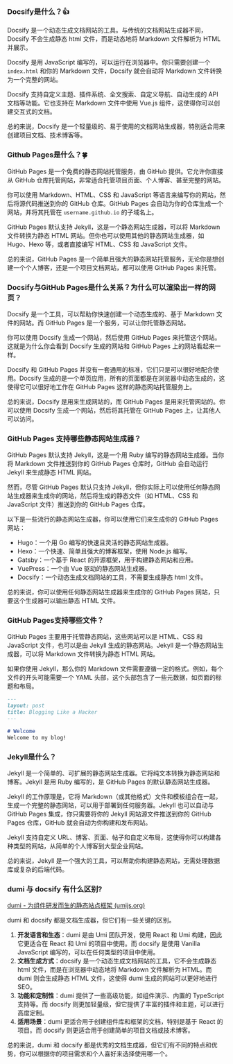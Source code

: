 ### Docsify是什么？:+1:

Docsify 是一个动态生成文档网站的工具。与传统的文档网站生成器不同，Docsify 不会生成静态 html 文件，而是动态地将 Markdown 文件解析为 HTML 并展示。

Docsify 是用 JavaScript 编写的，可以运行在浏览器中。你只需要创建一个 `index.html` 和你的 Markdown 文件，Docsify 就会自动将 Markdown 文件转换为一个完整的网站。

Docsify 支持自定义主题、插件系统、全文搜索、自定义导航、自动生成的 API 文档等功能。它也支持在 Markdown 文件中使用 Vue.js 组件，这使得你可以创建交互式的文档。

总的来说，Docsify 是一个轻量级的、易于使用的文档网站生成器，特别适合用来创建项目文档、技术博客等。



### Github Pages是什么？:four_leaf_clover:

GitHub Pages 是一个免费的静态网站托管服务，由 GitHub 提供。它允许你直接从 GitHub 仓库托管网站，非常适合托管项目页面、个人博客、甚至完整的网站。

你可以使用 Markdown、HTML、CSS 和 JavaScript 等语言来编写你的网站，然后将源代码推送到你的 GitHub 仓库。GitHub Pages 会自动为你的仓库生成一个网站，并将其托管在 `username.github.io` 的子域名上。

GitHub Pages 默认支持 Jekyll，这是一个静态网站生成器，可以将 Markdown 文件转换为静态 HTML 网站。但你也可以使用其他的静态网站生成器，如 Hugo、Hexo 等，或者直接编写 HTML、CSS 和 JavaScript 文件。

总的来说，GitHub Pages 是一个简单且强大的静态网站托管服务，无论你是想创建一个个人博客，还是一个项目文档网站，都可以使用 GitHub Pages 来托管。



### Docsify与GitHub Pages是什么关系？为什么可以渲染出一样的网页？

Docsify 是一个工具，可以帮助你快速创建一个动态生成的、基于 Markdown 文件的网站。而 GitHub Pages 是一个服务，可以让你托管静态网站。

你可以使用 Docsify 生成一个网站，然后使用 GitHub Pages 来托管这个网站。这就是为什么你会看到 Docsify 生成的网站和 GitHub Pages 上的网站看起来一样。

Docsify 和 GitHub Pages 并没有一套通用的标准，它们只是可以很好地配合使用。Docsify 生成的是一个单页应用，所有的页面都是在浏览器中动态生成的，这使得它可以很好地工作在 GitHub Pages 这样的静态网站托管服务上。

总的来说，Docsify 是用来生成网站的，而 GitHub Pages 是用来托管网站的。你可以使用 Docsify 生成一个网站，然后将其托管在 GitHub Pages 上，让其他人可以访问。



### GitHub Pages 支持哪些静态网站生成器？

GitHub Pages 默认支持 Jekyll，这是一个用 Ruby 编写的静态网站生成器。当你将 Markdown 文件推送到你的 GitHub Pages 仓库时，GitHub 会自动运行 Jekyll 来生成静态 HTML 网站。

然而，尽管 GitHub Pages 默认只支持 Jekyll，但你实际上可以使用任何静态网站生成器来生成你的网站，然后将生成的静态文件（如 HTML、CSS 和 JavaScript 文件）推送到你的 GitHub Pages 仓库。

以下是一些流行的静态网站生成器，你可以使用它们来生成你的 GitHub Pages 网站：

- Hugo：一个用 Go 编写的快速且灵活的静态网站生成器。
- Hexo：一个快速、简单且强大的博客框架，使用 Node.js 编写。
- Gatsby：一个基于 React 的开源框架，用于构建静态网站和应用。
- VuePress：一个由 Vue 驱动的静态网站生成器。
- Docsify：一个动态生成文档网站的工具，不需要生成静态 html 文件。

总的来说，你可以使用任何静态网站生成器来生成你的 GitHub Pages 网站，只要这个生成器可以输出静态 HTML 文件。



### GitHub Pages支持哪些文件？

GitHub Pages 主要用于托管静态网站，这些网站可以是 HTML、CSS 和 JavaScript 文件，也可以是由 Jekyll 生成的静态网站。Jekyll 是一个静态网站生成器，可以将 Markdown 文件转换为静态 HTML 网站。

如果你使用 Jekyll，那么你的 Markdown 文件需要遵循一定的格式。例如，每个文件的开头可能需要一个 YAML 头部，这个头部包含了一些元数据，如页面的标题和布局。

```markdown
---
layout: post
title: Blogging Like a Hacker
---

# Welcome
Welcome to my blog!
```



### Jekyll是什么？

Jekyll 是一个简单的、可扩展的静态网站生成器。它将纯文本转换为静态网站和博客。Jekyll 是用 Ruby 编写的，是 GitHub Pages 的默认静态网站生成器。

Jekyll 的工作原理是，它将 Markdown（或其他格式）文件和模板组合在一起，生成一个完整的静态网站，可以用于部署到任何服务器。Jekyll 也可以自动与 GitHub Pages 集成，你只需要将你的 Jekyll 网站源文件推送到你的 GitHub Pages 仓库，GitHub 就会自动为你构建和发布网站。

Jekyll 支持自定义 URL、博客、页面、帖子和自定义布局，这使得你可以构建各种类型的网站，从简单的个人博客到大型企业网站。

总的来说，Jekyll 是一个强大的工具，可以帮助你构建静态网站，无需处理数据库或复杂的后端代码。



### dumi 与  docsify 有什么区别?

[dumi - 为组件研发而生的静态站点框架 (umijs.org)](https://d.umijs.org/)

dumi 和 docsify 都是文档生成器，但它们有一些关键的区别。

1. **开发语言和生态**：dumi 是由 Umi 团队开发，使用 React 和 Umi 构建，因此它更适合在 React 和 Umi 的项目中使用。而 docsify 是使用 Vanilla JavaScript 编写的，可以在任何类型的项目中使用。
2. **文档生成方式**：docsify 是一个动态生成文档网站的工具，它不会生成静态 html 文件，而是在浏览器中动态地将 Markdown 文件解析为 HTML。而 dumi 则会生成静态 HTML 文件，这使得 dumi 生成的网站可以更好地进行 SEO。
3. **功能和定制性**：dumi 提供了一些高级功能，如组件演示、内置的 TypeScript 支持等。而 docsify 则更加轻量级，但它提供了丰富的插件和主题，可以进行高度定制。
4. **适用场景**：dumi 更适合用于创建组件库和框架的文档，特别是基于 React 的项目。而 docsify 则更适合用于创建简单的项目文档或技术博客。

总的来说，dumi 和 docsify 都是优秀的文档生成器，但它们有不同的特点和优势，你可以根据你的项目需求和个人喜好来选择使用哪一个。
